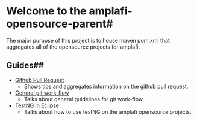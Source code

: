 # Welcome to the amplafi-opensource-parent#
The major purpose of this project is to house maven pom.xml that aggregates all 
of the opensource projects for amplafi.

## Guides##

* [Github Pull Request](https://github.com/amplafi/amplafi-opensource-parent/blob/master/pullRequests.md)
   * Shows tips and aggregates information on the github pull request.
* [General git work-flow](https://github.com/amplafi/amplafi-opensource-parent/blob/master/gitWorkFlow.md)
   * Talks about general guidelines for git work-flow.
* [TestNG in Eclipse](https://github.com/amplafi/amplafi-opensource-parent/blob/master/testngGuide.md)
   * Talks about how to use testNG on the amplafi opensource projects.